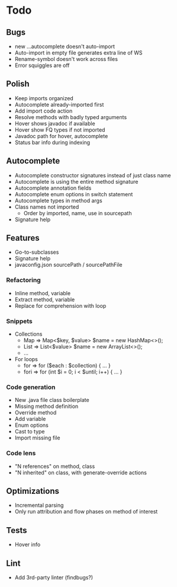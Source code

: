 # Todo

## Bugs
* new ...autocomplete doesn't auto-import
* Auto-import in empty file generates extra line of WS
* Rename-symbol doesn't work across files
* Error squiggles are off

## Polish
* Keep imports organized
* Autocomplete already-imported first
* Add import code action
* Resolve methods with badly typed arguments
* Hover shows javadoc if available
* Hover show FQ types if not imported
* Javadoc path for hover, autocomplete
* Status bar info during indexing

## Autocomplete
* Autocomplete constructor signatures instead of just class name
* Autocomplete is using the entire method signature
* Autocomplete annotation fields
* Autocomplete enum options in switch statement
* Autocomplete types in method args
* Class names not imported
  * Order by imported, name, use in sourcepath
* Signature help

## Features 
* Go-to-subclasses
* Signature help
* javaconfig.json sourcePath / sourcePathFile

### Refactoring
* Inline method, variable
* Extract method, variable
* Replace for comprehension with loop

### Snippets
* Collections
  * Map => Map<$key, $value> $name = new HashMap<>();
  * List => List<$value> $name = new ArrayList<>();
  * ...
* For loops
  * for => for ($each : $collection) { ... }
  * fori => for (int $i = 0; i < $until; i++) { ... }

### Code generation
* New .java file class boilerplate
* Missing method definition
* Override method
* Add variable
* Enum options
* Cast to type
* Import missing file

### Code lens
* "N references" on method, class
* "N inherited" on class, with generate-override actions

## Optimizations
* Incremental parsing
* Only run attribution and flow phases on method of interest

## Tests
* Hover info

## Lint
* Add 3rd-party linter (findbugs?)
